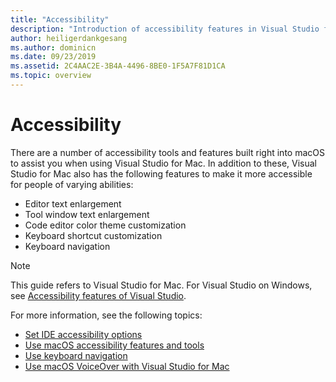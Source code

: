 ```yaml
---
title: "Accessibility"
description: "Introduction of accessibility features in Visual Studio for Mac and how they can be enabled."
author: heiligerdankgesang
ms.author: dominicn
ms.date: 09/23/2019
ms.assetid: 2C4AAC2E-3B4A-4496-8BE0-1F5A7F81D1CA
ms.topic: overview
---
```


# Accessibility

There are a number of accessibility tools and features built right into macOS to assist you when using Visual Studio for Mac.  In addition to these, Visual Studio for Mac also has the following features to make it more accessible for people of varying abilities:

* Editor text enlargement
* Tool window text enlargement
* Code editor color theme customization
* Keyboard shortcut customization
* Keyboard navigation

> [!NOTE]
> This guide refers to Visual Studio for Mac. For Visual Studio on Windows, see [Accessibility features of Visual Studio](/visualstudio/ide/reference/accessibility-features-of-visual-studio).

For more information, see the following topics:

* [Set IDE accessibility options](accessibility-ide-options.md)
* [Use macOS accessibility features and tools](accessibility-macos.md)
* [Use keyboard navigation](accessibility-keyboard.md)
* [Use macOS VoiceOver with Visual Studio for Mac](accessibility-voiceover.md)